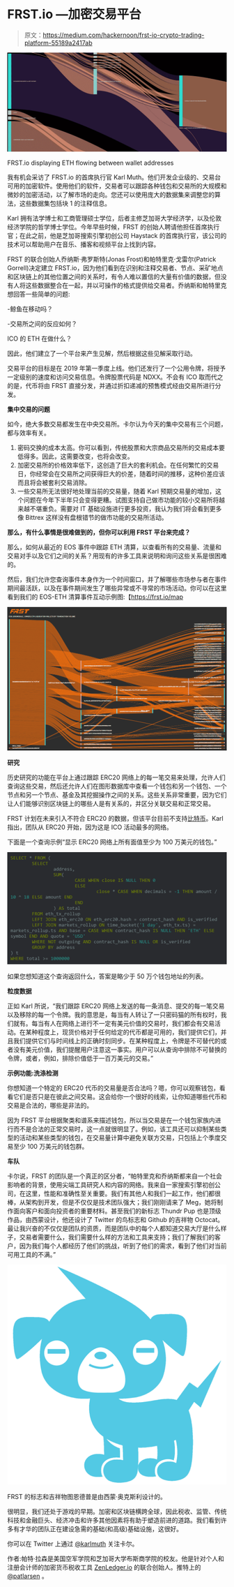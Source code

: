 # FRST.io —加密交易平台

> 原文：<https://medium.com/hackernoon/frst-io-crypto-trading-platform-55189a2417ab>

![](img/d0538d00feba053460a3e1bd472b46d1.png)

FRST.io displaying ETH flowing between wallet addresses

我有机会采访了 FRST.io 的首席执行官 Karl Muth。他们开发企业级的、交易台可用的加密软件。使用他们的软件，交易者可以跟踪各种钱包和交易所的大规模和微妙的加密活动，以了解市场的走向。您还可以使用庞大的数据集来调整您的算法，这些数据集包括块 1 的注释信息。

Karl 拥有法学博士和工商管理硕士学位，后者主修芝加哥大学经济学，以及伦敦经济学院的哲学博士学位。今年早些时候，FRST 的创始人聘请他担任首席执行官；在此之前，他是芝加哥搜索引擎初创公司 Haystack 的首席执行官，该公司的技术可以帮助用户在音乐、播客和视频平台上找到内容。

FRST 的联合创始人乔纳斯·弗罗斯特(Jonas Frost)和帕特里克·戈雷尔(Patrick Gorrell)决定建立 FRST.io，因为他们看到在识别和注释交易者、节点、采矿地点和区块链上的其他位置之间的关系时，有令人难以置信的大量有价值的数据，但没有人将这些数据整合在一起，并以可操作的格式提供给交易者。乔纳斯和帕特里克想回答一些简单的问题:

-鲸鱼在移动吗？

-交易所之间的反应如何？

ICO 的 ETH 在做什么？

因此，他们建立了一个平台来产生见解，然后根据这些见解采取行动。

交易平台的目标是在 2019 年第一季度上线。他们还发行了一个公用令牌，将授予一定级别的速度和访问交易信息。令牌股票代码是 NDXX。不会有 ICO 取而代之的是，代币将由 FRST 直接分发，并通过折扣递减的预售模式经由交易所进行分发。

**集中交易的问题**

如今，绝大多数交易都发生在中央交易所。卡尔认为今天的集中交易有三个问题，都与效率有关。

1.  密码交换的成本太高。你可以看到，传统股票和大宗商品交易所的交易成本要低得多。因此，这需要改变，也将会改变。
2.  加密交易所的价格效率低下，这创造了巨大的套利机会。在任何繁忙的交易日，你经常会在交易所之间获得巨大的价差，随着时间的推移，这种价差应该而且将会被套利交易消除。
3.  一些交易所无法很好地处理当前的交易量，随着 Karl 预期交易量的增加，这个问题在今年下半年只会变得更糟。试图支持自己做市功能的较小交易所将越来越不堪重负。需要对 IT 基础设施进行更多投资，我认为我们将会看到更多像 Bittrex 这样没有盘根错节的做市功能的交易所活动。

**那么，有什么事情是很难做到的，但你可以利用 FRST 平台来完成？**

那么，如何从最近的 EOS 事件中跟踪 ETH 清算，以查看所有的交易量、流量和交易对手以及它们之间的关系？用现有的许多工具来说明和询问这些关系是很困难的。

然后，我们允许您查询事件本身作为一个时间窗口，并了解哪些市场参与者在事件期间最活跃，以及在事件期间发生了哪些异常或不寻常的市场活动。你可以在这里看到我们的 EOS-ETH 清算事件互动示例图:【https://frst.io/map

![](img/900de2d2f2036fbdec60edbd5353a4b6.png)

**研究**

历史研究的功能在平台上通过跟踪 ERC20 网络上的每一笔交易来处理，允许人们查询这些交易，然后还允许人们在图形数据库中查看一个钱包和另一个钱包、一个节点和另一个节点、基金及其挖掘操作之间的关系。这些关系非常重要，因为它们让人们能够识别区块链上的哪些人是有关系的，并区分关联交易和正常交易。

FRST 计划在未来引入不符合 ERC20 的数据，但该平台目前不支持[比特币](https://hackernoon.com/tagged/bitcoin)。Karl 指出，团队从 ERC20 开始，因为这是 ICO 活动最多的网络。

下面是一个查询示例“显示 ERC20 网络上所有面值至少为 100 万美元的钱包。”

![](img/89ee5b5491271a9da53ae8e263fd926a.png)

如果您想知道这个查询返回什么，答案是略少于 50 万个钱包地址的列表。

**粒度数据**

正如 Karl 所说，“我们跟踪 ERC20 网络上发送的每一条消息、提交的每一笔交易以及移除的每一个令牌。我的意思是，每当有人转让了一只密码猫的所有权时，我们就有。每当有人在网络上进行不一定有美元价值的交易时，我们都会有交易活动。在某种程度上，现货价格对于任何给定的代币都是可用的，我们提供它们，并且我们提供它们与时间线上的正确时刻同步。在某种程度上，令牌是不可替代的或者没有美元价值，我们提醒用户注意这一事实。用户可以从查询中排除不可替换的令牌，或者，例如，排除价值低于一百万美元的交易。”

**示例功能:洗涤检测**

你想知道一个特定的 ERC20 代币的交易量是否合法吗？嗯，你可以观察钱包，看看它们是否只是在彼此之间交易。这会给你一个很好的线索，让你知道哪些代币和交易是合法的，哪些是非法的。

因为 FRST 平台根据聚类和谱系来描述钱包，所以当交易是在一个钱包家族内进行而不是合法的正常交易时，这一点就很明显了。例如，该工具还可以抑制某些类型的活动和某些类型的钱包，在交易量计算中避免关联方交易，只包括上个季度交易至少 100 万美元的钱包群。

**车队**

卡尔说，FRST 的团队是一个真正的区分者，“帕特里克和乔纳斯都来自一个社会影响者的背景，使用尖端工具研究人和内容的网络。我来自一家搜索引擎初创公司，在这里，性能和准确性至关重要。我们有其他人和我们一起工作，他们都很棒，从架构到开发，但是不仅仅是技术团队强大；我们刚刚请来了 Meg，她将制作面向客户和面向投资者的重要材料。甚至我们的新标志 Thundr Pup 也是顶级作品，由西蒙设计，他还设计了 Twitter 的鸟标志和 Github 的吉祥物 Octocat。最让我兴奋的不仅仅是团队的资质，而是团队中的每个人都知道交易大厅是什么样子，交易者需要什么，我们需要什么样的方法和工具来支持；我们了解我们的客户，因为我们每个人都经历了他们的挑战，听到了他们的需求，看到了他们对当前可用工具的不满。”

![](img/e7c5baa2ec3ff115952c260676d8e9d9.png)

FRST 的标志和吉祥物图恩德普是由西蒙·奥克斯利设计的。

很明显，我们还处于游戏的早期。加密和区块链横跨全球，因此税收、监管、传统科技和金融巨头、经济冲击和许多其他因素将有助于塑造前进的道路。我们看到许多有才华的团队正在建设急需的基础(和高级)基础设施，这很好。

你可以在 Twitter 上通过 [@karlmuth](https://twitter.com/KarlMuth) 关注卡尔。

作者:帕特·拉森是美国空军学院和芝加哥大学布斯商学院的校友。他是针对个人和注册会计师的加密货币税收工具 [ZenLedger.io](http://www.zenledger.io) 的联合创始人。推特上的 [@patlarsen](https://twitter.com/PatrickLarsen) 。